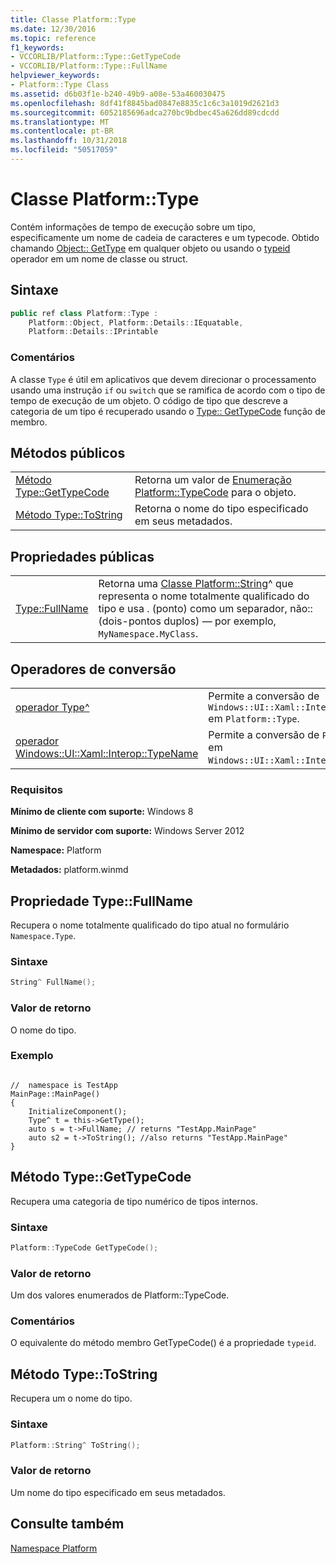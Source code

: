 ```yaml
---
title: Classe Platform::Type
ms.date: 12/30/2016
ms.topic: reference
f1_keywords:
- VCCORLIB/Platform::Type::GetTypeCode
- VCCORLIB/Platform::Type::FullName
helpviewer_keywords:
- Platform::Type Class
ms.assetid: d6b03f1e-b240-49b9-a08e-53a460030475
ms.openlocfilehash: 8df41f8845bad0847e8835c1c6c3a1019d2621d3
ms.sourcegitcommit: 6052185696adca270bc9bdbec45a626dd89cdcdd
ms.translationtype: MT
ms.contentlocale: pt-BR
ms.lasthandoff: 10/31/2018
ms.locfileid: "50517059"
---
```

# <a name="platformtype-class"></a>Classe Platform::Type

Contém informações de tempo de execução sobre um tipo, especificamente um nome de cadeia de caracteres e um typecode. Obtido chamando [Object:: GetType](../cppcx/platform-object-class.md#gettype) em qualquer objeto ou usando o [typeid](../windows/typeid-cpp-component-extensions.md) operador em um nome de classe ou struct.

## <a name="syntax"></a>Sintaxe

```cpp
public ref class Platform::Type :
    Platform::Object, Platform::Details::IEquatable,
    Platform::Details::IPrintable
```

### <a name="remarks"></a>Comentários

A classe `Type` é útil em aplicativos que devem direcionar o processamento usando uma instrução `if` ou `switch` que se ramifica de acordo com o tipo de tempo de execução de um objeto. O código de tipo que descreve a categoria de um tipo é recuperado usando o [Type:: GetTypeCode](#gettypecode) função de membro.

## <a name="public-methods"></a>Métodos públicos

|||
|-|-|
|[Método Type::GetTypeCode](#gettypecode)|Retorna um valor de [Enumeração Platform::TypeCode](../cppcx/platform-typecode-enumeration.md) para o objeto.|
|[Método Type::ToString](#tostring)|Retorna o nome do tipo especificado em seus metadados.|

## <a name="public-properties"></a>Propriedades públicas

|||
|-|-|
|[Type::FullName](#fullname)|Retorna uma [Classe Platform::String](../cppcx/platform-string-class.md)^ que representa o nome totalmente qualificado do tipo e usa . (ponto) como um separador, não:: (dois-pontos duplos) — por exemplo, `MyNamespace.MyClass`.|

## <a name="conversion-operators"></a>Operadores de conversão

|||
|-|-|
|[operador Type^](../cppcx/operator-type-hat.md)|Permite a conversão de `Windows::UI::Xaml::Interop::TypeName` em `Platform::Type`.|
|[operador Windows::UI::Xaml::Interop::TypeName](../cppcx/operator-windows-ui-xaml-interop-typename.md)|Permite a conversão de `Platform::Type` em `Windows::UI::Xaml::Interop::TypeName`.|

### <a name="requirements"></a>Requisitos

**Mínimo de cliente com suporte:** Windows 8

**Mínimo de servidor com suporte:** Windows Server 2012

**Namespace:** Platform

**Metadados:** platform.winmd

## <a name="fullname"></a> Propriedade Type::FullName

Recupera o nome totalmente qualificado do tipo atual no formulário `Namespace.Type`.

### <a name="syntax"></a>Sintaxe

```cpp
String^ FullName();
```

### <a name="return-value"></a>Valor de retorno

O nome do tipo.
### <a name="example"></a>Exemplo

```

//  namespace is TestApp
MainPage::MainPage()
{
    InitializeComponent();
    Type^ t = this->GetType();
    auto s = t->FullName; // returns "TestApp.MainPage"
    auto s2 = t->ToString(); //also returns "TestApp.MainPage"
}
```

## <a name="gettypecode"></a> Método Type::GetTypeCode

Recupera uma categoria de tipo numérico de tipos internos.

### <a name="syntax"></a>Sintaxe

```cpp
Platform::TypeCode GetTypeCode();
```

### <a name="return-value"></a>Valor de retorno

Um dos valores enumerados de Platform::TypeCode.

### <a name="remarks"></a>Comentários

O equivalente do método membro GetTypeCode() é a propriedade `typeid`.

## <a name="tostring"></a> Método Type::ToString

Recupera um o nome do tipo.

### <a name="syntax"></a>Sintaxe

```cpp
Platform::String^ ToString();
```

### <a name="return-value"></a>Valor de retorno

Um nome do tipo especificado em seus metadados.

## <a name="see-also"></a>Consulte também

[Namespace Platform](../cppcx/platform-namespace-c-cx.md)